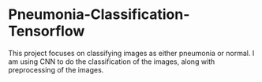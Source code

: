 # Pneumonia-Classification-Tensorflow
This project focuses on classifying images as either pneumonia or normal. I am using CNN to do the classification of the images, along with preprocessing of the images.
